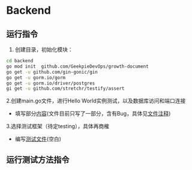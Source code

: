# Backend

## 运行指令

1. 创建目录，初始化模块：
 
```bash
cd backend
go mod init  github.com/GeekpieDevOps/growth-document
go get -u github.com/gin-gonic/gin
go get -u gorm.io/gorm
go get -u gorm.io/driver/postgres
gi get -u github.com/stretchr/testify/assert
```

2.创建main.go文件，进行Hello World实例测试，以及数据库访问和端口连接
- 填写部分[内容](./main.go)(文件目前只写了一部分，含有Bug，具体见[文件注释](./main.go))

3.选择测试框架（待定testing），具体再商榷
- 编写[测试文件](./main_test.go)(空白)

## 运行测试方法指令







